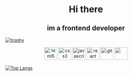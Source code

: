 <h1 align="center">Hi there</h1>
<h2 align="center">im a frontend developer</h2>

[![trophy](https://github-profile-trophy.vercel.app/?username=Tomsam321&theme=onedark)](https://github.com/ryo-ma/github-profile-trophy)

<div align="center">
  <img src="https://cdn.jsdelivr.net/gh/devicons/devicon/icons/html5/html5-original.svg" height="40" alt="html5" />
  <img src="https://cdn.jsdelivr.net/gh/devicons/devicon/icons/css3/css3-original.svg" height="40" alt="css3" />
  <img src="https://cdn.jsdelivr.net/gh/devicons/devicon/icons/javascript/javascript-original.svg" height="40" alt="javascript" />
  <img src="https://cdn.jsdelivr.net/gh/devicons/devicon/icons/react/react-original.svg" height="40" alt="react" />
  <img src="https://cdn.jsdelivr.net/gh/devicons/devicon/icons/git/git-original.svg" height="40" alt="git" />
  <img src="https://skillicons.dev/icons?i=tailwind" height="40" />
</div>



[![Top Langs](https://github-readme-stats.vercel.app/api/top-langs/?username=Tomsam321&layout=compact&theme=react&langs_count=6)](https://github.com/Tomsam321)

